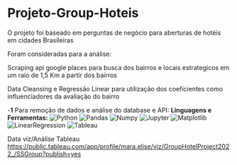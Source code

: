 # Projeto-Group-Hoteis

O projeto foi baseado em perguntas de negócio para aberturas de hotéis em cidades Brasileiras

Foram consideradas para a análise:

Scraping api google places para busca dos bairros e locais estrategicos em um raio de 1,5 Km a partir dos bairros

Data Cleansing e Regressão Linear para utilização dos coeficientes como influenciadores da avaliação do bairro

-**1** Para remoção de dados e análise do database e API:
<b> **Linguagens e Ferramentas</b>:**
 ![Python](https://img.shields.io/badge/-Python-black?style=flat-square&logo=Python)
 ![Pandas](https://img.shields.io/badge/-Pandas-black?style=flat-square&logo=Pandas)
 ![Numpy](https://img.shields.io/badge/-Numpy-black?style=flat-square&logo=Numpy)
 ![Jupyter](https://img.shields.io/badge/-Jupyter-black?style=flat-square&logo=Jupyter)
 ![Matplotlib](https://img.shields.io/badge/-Matplotlib-black?style=flat-square&logo=Matplotlib)
 ![LinearRegression](https://img.shields.io/badge/-LinearRegression-black?style=flat-square&logo=LinearRegression)
 ![Tableau](https://img.shields.io/badge/-Tableau-black?style=flat-square&logo=Tableau)



Data viz/Análise Tableau
https://public.tableau.com/app/profile/mara.elise/viz/GroupHotelProject2022_/SSGroup?publish=yes


